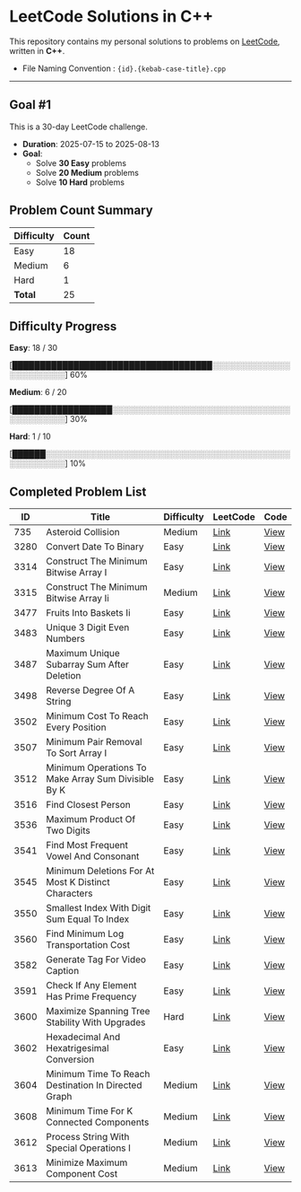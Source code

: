 # LeetCode Solutions in C++

This repository contains my personal solutions to problems on [LeetCode](https://leetcode.com/), written in **C++**.

* File Naming Convention : `{id}.{kebab-case-title}.cpp`

---

## Goal #1

This is a 30-day LeetCode challenge.

- **Duration**: 2025-07-15 to 2025-08-13
- **Goal**:
  - Solve **30 Easy** problems
  - Solve **20 Medium** problems
  - Solve **10 Hard** problems

<!-- LEETCODE_SUMMARY_START -->
## Problem Count Summary

| Difficulty | Count |
|------------|-------|
| Easy | 18 |
| Medium | 6 |
| Hard | 1 |
| **Total** | 25 |

<!-- LEETCODE_SUMMARY_END -->

<!-- LEETCODE_PROGRESS_START -->
## Difficulty Progress

**Easy**: 18 / 30

[████████████████████████████████████░░░░░░░░░░░░░░░░░░░░░░░░] 60%

**Medium**: 6 / 20

[██████████████████░░░░░░░░░░░░░░░░░░░░░░░░░░░░░░░░░░░░░░░░░░] 30%

**Hard**: 1 / 10

[██████░░░░░░░░░░░░░░░░░░░░░░░░░░░░░░░░░░░░░░░░░░░░░░░░░░░░░░] 10%
<!-- LEETCODE_PROGRESS_END -->

<!-- LEETCODE_TABLE_START -->
## Completed Problem List

| ID | Title | Difficulty | LeetCode | Code |
|----|-------|------------|----------|------|
| 735 | Asteroid Collision | Medium | [Link](https://leetcode.com/problems/asteroid-collision/) | [View](./MEDIUM/735.asteroid-collision.cpp) |
| 3280 | Convert Date To Binary | Easy | [Link](https://leetcode.com/problems/convert-date-to-binary/) | [View](./EASY/3280.convert-date-to-binary.cpp) |
| 3314 | Construct The Minimum Bitwise Array I | Easy | [Link](https://leetcode.com/problems/construct-the-minimum-bitwise-array-i/) | [View](./EASY/3314.construct-the-minimum-bitwise-array-i.cpp) |
| 3315 | Construct The Minimum Bitwise Array Ii | Medium | [Link](https://leetcode.com/problems/construct-the-minimum-bitwise-array-ii/) | [View](./MEDIUM/3315.construct-the-minimum-bitwise-array-ii.cpp) |
| 3477 | Fruits Into Baskets Ii | Easy | [Link](https://leetcode.com/problems/fruits-into-baskets-ii/) | [View](./EASY/3477.fruits-into-baskets-ii.cpp) |
| 3483 | Unique 3 Digit Even Numbers | Easy | [Link](https://leetcode.com/problems/unique-3-digit-even-numbers/) | [View](./EASY/3483.unique-3-digit-even-numbers.cpp) |
| 3487 | Maximum Unique Subarray Sum After Deletion | Easy | [Link](https://leetcode.com/problems/maximum-unique-subarray-sum-after-deletion/) | [View](./EASY/3487.maximum-unique-subarray-sum-after-deletion.cpp) |
| 3498 | Reverse Degree Of A String | Easy | [Link](https://leetcode.com/problems/reverse-degree-of-a-string/) | [View](./EASY/3498.reverse-degree-of-a-string.cpp) |
| 3502 | Minimum Cost To Reach Every Position | Easy | [Link](https://leetcode.com/problems/minimum-cost-to-reach-every-position/) | [View](./EASY/3502.minimum-cost-to-reach-every-position.cpp) |
| 3507 | Minimum Pair Removal To Sort Array I | Easy | [Link](https://leetcode.com/problems/minimum-pair-removal-to-sort-array-i/) | [View](./EASY/3507.minimum-pair-removal-to-sort-array-i.cpp) |
| 3512 | Minimum Operations To Make Array Sum Divisible By K | Easy | [Link](https://leetcode.com/problems/minimum-operations-to-make-array-sum-divisible-by-k/) | [View](./EASY/3512.minimum-operations-to-make-array-sum-divisible-by-k.cpp) |
| 3516 | Find Closest Person | Easy | [Link](https://leetcode.com/problems/find-closest-person/) | [View](./EASY/3516.find-closest-person.cpp) |
| 3536 | Maximum Product Of Two Digits | Easy | [Link](https://leetcode.com/problems/maximum-product-of-two-digits/) | [View](./EASY/3536.maximum-product-of-two-digits.cpp) |
| 3541 | Find Most Frequent Vowel And Consonant | Easy | [Link](https://leetcode.com/problems/find-most-frequent-vowel-and-consonant/) | [View](./EASY/3541.find-most-frequent-vowel-and-consonant.cpp) |
| 3545 | Minimum Deletions For At Most K Distinct Characters | Easy | [Link](https://leetcode.com/problems/minimum-deletions-for-at-most-k-distinct-characters/) | [View](./EASY/3545.minimum-deletions-for-at-most-k-distinct-characters.cpp) |
| 3550 | Smallest Index With Digit Sum Equal To Index | Easy | [Link](https://leetcode.com/problems/smallest-index-with-digit-sum-equal-to-index/) | [View](./EASY/3550.smallest-index-with-digit-sum-equal-to-index.cpp) |
| 3560 | Find Minimum Log Transportation Cost | Easy | [Link](https://leetcode.com/problems/find-minimum-log-transportation-cost/) | [View](./EASY/3560.find-minimum-log-transportation-cost.cpp) |
| 3582 | Generate Tag For Video Caption | Easy | [Link](https://leetcode.com/problems/generate-tag-for-video-caption/) | [View](./EASY/3582.generate-tag-for-video-caption.cpp) |
| 3591 | Check If Any Element Has Prime Frequency | Easy | [Link](https://leetcode.com/problems/check-if-any-element-has-prime-frequency/) | [View](./EASY/3591.check-if-any-element-has-prime-frequency.cpp) |
| 3600 | Maximize Spanning Tree Stability With Upgrades | Hard | [Link](https://leetcode.com/problems/maximize-spanning-tree-stability-with-upgrades/) | [View](./HARD/3600.maximize-spanning-tree-stability-with-upgrades.cpp) |
| 3602 | Hexadecimal And Hexatrigesimal Conversion | Easy | [Link](https://leetcode.com/problems/hexadecimal-and-hexatrigesimal-conversion/) | [View](./EASY/3602.hexadecimal-and-hexatrigesimal-conversion.cpp) |
| 3604 | Minimum Time To Reach Destination In Directed Graph | Medium | [Link](https://leetcode.com/problems/minimum-time-to-reach-destination-in-directed-graph/) | [View](./MEDIUM/3604.minimum-time-to-reach-destination-in-directed-graph.cpp) |
| 3608 | Minimum Time For K Connected Components | Medium | [Link](https://leetcode.com/problems/minimum-time-for-k-connected-components/) | [View](./MEDIUM/3608.minimum-time-for-k-connected-components.cpp) |
| 3612 | Process String With Special Operations I | Medium | [Link](https://leetcode.com/problems/process-string-with-special-operations-i/) | [View](./MEDIUM/3612.process-string-with-special-operations-i.cpp) |
| 3613 | Minimize Maximum Component Cost | Medium | [Link](https://leetcode.com/problems/minimize-maximum-component-cost/) | [View](./MEDIUM/3613.minimize-maximum-component-cost.cpp) |

<!-- LEETCODE_TABLE_END -->